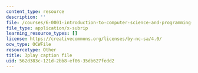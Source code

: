 ```yaml
---
content_type: resource
description: ''
file: /courses/6-0001-introduction-to-computer-science-and-programming-in-python-fall-2016/562d383c121d2bb8ef0635db627fedd2_4gPwo38MNss.srt
file_type: application/x-subrip
learning_resource_types: []
license: https://creativecommons.org/licenses/by-nc-sa/4.0/
ocw_type: OCWFile
resourcetype: Other
title: 3play caption file
uid: 562d383c-121d-2bb8-ef06-35db627fedd2
---
```

